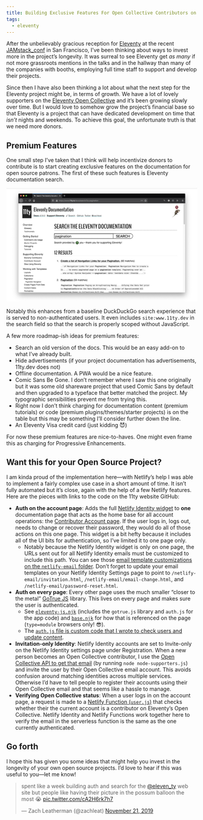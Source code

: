 ```yaml
---
title: Building Exclusive Features For Open Collective Contributors on Netlify
tags:
  - eleventy
---
```

After the unbelievably gracious reception for [Eleventy](https://www.11ty.dev/) at the recent [JAMstack_conf](https://jamstackconf.com/) in San Francisco, I’ve been thinking about ways to invest more in the project’s longevity. It was surreal to see Eleventy get _as many_ if not more grassroots mentions in the talks and in the hallway than many of the companies with booths, employing full time staff to support and develop their projects.

Since then I have also been thinking a lot about what the next step for the Eleventy project might be, in terms of growth. We have a lot of lovely supporters on the [Eleventy Open Collective](https://opencollective.com/11ty) and it’s been growing slowly over time. But I would love to somehow grow the project’s financial base so that Eleventy is a project that can have dedicated development on time that _isn’t_ nights and weekends. To achieve this goal, the unfortunate truth is that we need more donors.

## Premium Features

One small step I’ve taken that I think will help incentivize donors to contribute is to start creating exclusive features on the documentation for open source patrons. The first of these such features is Eleventy documentation search.

<img src="/web/img/posts/pro-open-source/eleventy-search.jpg" alt="Eleventy Contributor Account search for Pagination" class="primary">

Notably this enhances from a baseline DuckDuckGo search experience that is served to non-authenticated users. It even includes `site:www.11ty.dev` in the search field so that the search is properly scoped without JavaScript.

A few more roadmap-ish ideas for premium features:

* Search an old version of the docs. This would be an easy add-on to what I’ve already built.
* Hide advertisements (if your project documentation has advertisements, 11ty.dev does not)
* Offline documentation. A PWA would be a nice feature.
* Comic Sans Be Gone. I don’t remember where I saw this one originally but it was some old shareware project that used Comic Sans by default and then upgraded to a typeface that better matched the project. My typographic sensibilities prevent me from trying this.
* Right now I don’t think charging for documentation content (premium tutorials) or code (premium plugins/themes/starter projects) is on the table but this may be something I’ll consider further down the line.
* An Eleventy Visa credit card (just kidding 😈)

For now these premium features are nice-to-haves. One might even frame this as charging for Progressive Enhancements.

## Want this for your Open Source Project?

I am kinda proud of the implementation here—with Netlify’s help I was able to implement a fairly complex use case in a short amount of time. It isn’t fully automated but it’s close, again with the help of a few Netlify features. Here are the pieces with links to the code on the 11ty website GitHub:

* **Auth on the account page**: Adds the full [Netlify Identity widget](https://github.com/netlify/netlify-identity-widget) to **one** documentation page that acts as the home base for all account operations: the [Contributor Account page](https://github.com/11ty/11ty-website/blob/5c621a65acbee055791f311cf98e48e0fdaeb9f0/docs/account.md). If the user logs in, logs out, needs to change or recover their password, they would do all of those actions on this one page. This widget is a bit hefty because it includes all of the UI bits for authentication, so I’ve limited it to one page only.
    - Notably because the Netlify Identity widget is only on one page, the URLs sent out for all Netlify Identity emails must be customized to include this path. You can see those [email template customizations on the `netlify-email` folder](https://github.com/11ty/11ty-website/tree/5c621a65acbee055791f311cf98e48e0fdaeb9f0/netlify-email). Don’t forget to update your email templates on your Netlify Identity Settings page to point to `/netlify-email/invitation.html`, `/netlify-email/email-change.html`, and `/netlify-email/password-reset.html`.
* **Auth on every page**: Every other page uses the much smaller “closer to the metal” [GoTrue JS](https://github.com/netlify/gotrue-js) library. This lives on every page and makes sure the user is authenticated.
    - See [`eleventy-js.njk`](https://github.com/11ty/11ty-website/blob/5c621a65acbee055791f311cf98e48e0fdaeb9f0/js/eleventy-js.njk) (includes the `gotrue.js` library and `auth.js` for the app code) and [`base.njk`](https://github.com/11ty/11ty-website/blob/5c621a65acbee055791f311cf98e48e0fdaeb9f0/_includes/layouts/base.njk) for how that is referenced on the page (`type=module` browsers only! 😎).
    - The [`auth.js` file is custom code that I wrote to check users and update content](https://github.com/11ty/11ty-website/blob/5c621a65acbee055791f311cf98e48e0fdaeb9f0/_includes/components/auth/auth.js).
* **Invitation-only Identity**: Netlify Identity accounts are set to Invite-only on the Netlify Identity settings page under Registration. When a new person becomes an Open Collective contributor, I use the [Open Collective API to get that email](https://github.com/11ty/11ty-website/blob/5c621a65acbee055791f311cf98e48e0fdaeb9f0/node-supporters.js) (by running `node node-supporters.js`) and invite the user by their Open Collective email account. This avoids confusion around matching identities across multiple services. Otherwise I’d have to tell people to register their accounts using their Open Collective email and that seems like a hassle to manage.
* **Verifying Open Collective status**: When a user logs in on the account page, a request is made to a [Netlify Function (`user.js`)](https://github.com/11ty/11ty-website/blob/5c621a65acbee055791f311cf98e48e0fdaeb9f0/functions/user.js) that checks whether their the current account is a contributor on Eleventy’s Open Collective. Netlify Identity and Netlify Functions work together here to verify the email in the serverless function is the same as the one currently authenticated.

## Go forth

I hope this has given you some ideas that might help you invest in the longevity of your own open source projects. I’d love to hear if this was useful to you—let me know!

<blockquote class="twitter-tweet"><p lang="en" dir="ltr">spent like a week building auth and search for the <a href="https://twitter.com/eleven_ty">@eleven_ty</a> web site but people like having their picture in the possum balloon the most 😭 <a href="https://t.co/cA2H6rk7h7">pic.twitter.com/cA2H6rk7h7</a></p>&mdash; Zach Leatherman (@zachleat) <a href="/twitter/1197601336294027265/">November 21, 2019</a></blockquote>
